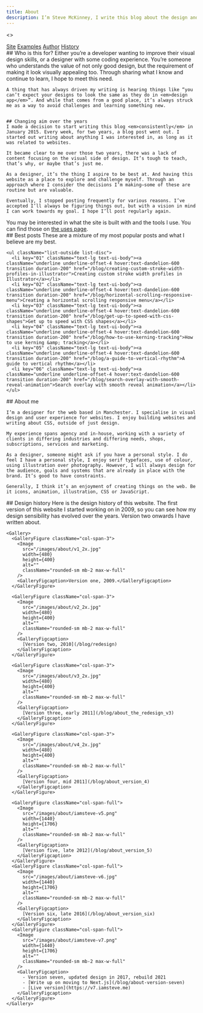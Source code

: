 ```yaml
---
title: About
description: I’m Steve McKinney, I write this blog about the design and build of websites. I aim to explore the craft behind web design.
---
```


<>
  <nav className="col-content flex flex-row gap-4">
    <a href="#site" className="font-ui lowercase">Site</a>
    <a href="#examples" className="font-ui lowercase">Examples</a>
    <a href="#author" className="font-ui lowercase">Author</a>
    <a href="#history" className="font-ui lowercase">History</a>
  </nav>

  <article id="site" className="col-content max-w-prose">
    ## Who is this for?
    Either you’re a developer wanting to improve their visual design skills, or a designer with some coding experience. You’re someone who understands the value of not only good design, but the requirement of making it look visually appealing too. Through sharing what I know and continue to learn, I hope to meet this need.

    A thing that has always driven my writing is hearing things like “you can’t expect your designs to look the same as they do in <em>design app</em>”. And while that comes from a good place, it’s always struck me as a way to avoid challenges and learning something new.


    ## Changing aim over the years
    I made a decision to start writing this blog <em>consistently</em> in January 2015. Every week, for two years, a blog post went out. I started out writing about anything I was interested in, as long as it was related to websites.

    It became clear to me over those two years, there was a lack of content focusing on the visual side of design. It’s tough to teach, that’s why, or maybe that’s just me.

    As a designer, it’s the thing I aspire to be best at. And having this website as a place to explore and challenge myself. Through an approach where I consider the decisions I’m making—some of these are routine but are valuable.

    Eventually, I stopped posting frequently for various reasons. I’ve accepted I’ll always be figuring things out, but with a vision in mind I can work towards my goal. I hope I’ll post regularly again.
  </article>

  <aside className="col-content max-w-prose">
    You may be interested in what the site is built with and the tools I use. You can find those on <a href="/uses" className="link">the uses page</a>.
  </aside>

  <article id="examples" className="col-content max-w-prose">
    ## Best posts
    These are a mixture of my most popular posts and what I believe are my best.

    <ul className="list-outside list-disc">
      <li key="01" className="text-lg text-ui-body"><a className="underline underline-offset-4 hover:text-dandelion-600 transition duration-200" href="/blog/creating-custom-stroke-width-profiles-in-illustrator">Creating custom stroke width profiles in Illustrator</a></li>
      <li key="02" className="text-lg text-ui-body"><a className="underline underline-offset-4 hover:text-dandelion-600 transition duration-200" href="/blog/horizontal-scrolling-responsive-menu">Creating a horizontal scrolling responsive menu</a></li>
      <li key="03" className="text-lg text-ui-body"><a className="underline underline-offset-4 hover:text-dandelion-600 transition duration-200" href="/blog/get-up-to-speed-with-css-shapes">Get up to speed with CSS shapes</a></li>
      <li key="04" className="text-lg text-ui-body"><a className="underline underline-offset-4 hover:text-dandelion-600 transition duration-200" href="/blog/how-to-use-kerning-tracking">How to use kerning &amp; tracking</a></li>
      <li key="05" className="text-lg text-ui-body"><a className="underline underline-offset-4 hover:text-dandelion-600 transition duration-200" href="/blog/a-guide-to-vertical-rhythm">A guide to vertical rhythm</a></li>
      <li key="06" className="text-lg text-ui-body"><a className="underline underline-offset-4 hover:text-dandelion-600 transition duration-200" href="/blog/search-overlay-with-smooth-reveal-animation">Search overlay with smooth reveal animation</a></li>
    </ul>
  </article>

  <article id="author" className="col-content max-w-prose">
    ## About me

    I’m a designer for the web based in Manchester. I specialise in visual design and user experience for websites. I enjoy building websites and writing about CSS, outside of just design.

    My experience spans agency and in-house, working with a variety of clients in differing industries and differing needs, shops, subscriptions, services and marketing.

    As a designer, someone might ask if you have a personal style. I do feel I have a personal style, I enjoy serif typefaces, use of colour, using illustration over photography. However, I will always design for the audience, goals and systems that are already in place with the brand. It’s good to have constraints.

    Generally, I think it’s an enjoyment of creating things on the web. Be it icons, animation, illustration, CSS or JavaScript.
  </article>

  <article id="history" className="col-content">
    ## Design history
    Here is the design history of this website. The first version of this website I started working on in 2009, so you can see how my design sensibility has evolved over the years. Version two onwards I have written about.

    <Gallery>
      <GalleryFigure className="col-span-3">
        <Image
          src="/images/about/v1_2x.jpg"
          width={480}
          height={400}
          alt=""
          className="rounded-sm mb-2 max-w-full"
        />
        <GalleryFigcaption>Version one, 2009.</GalleryFigcaption>
      </GalleryFigure>

      <GalleryFigure className="col-span-3">
        <Image
          src="/images/about/v2_2x.jpg"
          width={480}
          height={400}
          alt=""
          className="rounded-sm mb-2 max-w-full"
        />
        <GalleryFigcaption>
          [Version two, 2010](/blog/redesign)
        </GalleryFigcaption>
      </GalleryFigure>

      <GalleryFigure className="col-span-3">
        <Image
          src="/images/about/v3_2x.jpg"
          width={480}
          height={400}
          alt=""
          className="rounded-sm mb-2 max-w-full"
        />
        <GalleryFigcaption>
          [Version three, early 2011](/blog/about_the_redesign_v3)
        </GalleryFigcaption>
      </GalleryFigure>

      <GalleryFigure className="col-span-3">
        <Image
          src="/images/about/v4_2x.jpg"
          width={480}
          height={400}
          alt=""
          className="rounded-sm mb-2 max-w-full"
        />
        <GalleryFigcaption>
          [Version four, mid 2011](/blog/about_version_4)
        </GalleryFigcaption>
      </GalleryFigure>

      <GalleryFigure className="col-span-full">
        <Image
          src="/images/about/iamsteve-v5.png"
          width={1440}
          height={1706}
          alt=""
          className="rounded-sm mb-2 max-w-full"
        />
        <GalleryFigcaption>
          [Version five, late 2012](/blog/about_version_5)
        </GalleryFigcaption>
      </GalleryFigure>
      <GalleryFigure className="col-span-full">
        <Image
          src="/images/about/iamsteve-v6.jpg"
          width={1440}
          height={1706}
          alt=""
          className="rounded-sm mb-2 max-w-full"
        />
        <GalleryFigcaption>
          [Version six, late 2016](/blog/about_version_six)
        </GalleryFigcaption>
      </GalleryFigure>
      <GalleryFigure className="col-span-full">
        <Image
          src="/images/about/iamsteve-v7.png"
          width={1440}
          height={1706}
          alt=""
          className="rounded-sm mb-2 max-w-full"
        />
        <GalleryFigcaption>
          - Version seven, updated design in 2017, rebuild 2021
          - [Write up on moving to Next.js](/blog/about-version-seven)
          - [Live version](https://v7.iamsteve.me)
        </GalleryFigcaption>
      </GalleryFigure>
    </Gallery>
  </article>
</>
